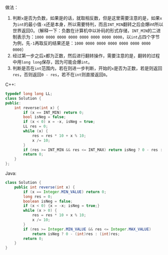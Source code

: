 
做法：
1. 判断`x`是否为负数，如果是的话，就取相反数，但是这里需要注意的是，如果`x`为`int`的最小值`-x`还是本身，所以需要特判，而且`INT_MIN`翻转之后会爆int所以世界返回0。（解释一下：负数在计算机中以补码的形式存储，`INT_MIN`的二进制表示为：`1000 0000 0000 0000 0000 0000 0000 0000`，以`int`占四个字节为例，先`-1`再取反的结果还是：`1000 0000 0000 0000 0000 0000 0000 0000`）
2. 经过第一步之后`x`都为正数，然后进行翻转操作，需要注意的是，翻转的过程中用`long long`保存，因为可能会爆`int`。
3. 判断是否在`int`范围内，若在则进一步判断，开始的`x`是否为正数，若是则返回`res`，否则返回`0 - res`，若不在`int`则直接返回`0`。

C++:
```cpp
typedef long long LL;
class Solution {
public:
    int reverse(int x) {
        if (x == INT_MIN) return 0;
        bool isNeg = false;
        if (x < 0) x = -x, isNeg = true;
        LL res = 0;
        while (x) {
            res = res * 10 + x % 10;
            x /= 10;
        }
        if (res >= INT_MIN && res <= INT_MAX) return isNeg ? 0 - res : res;
        return 0;
    } 
};
```

Java:
```java
class Solution {
    public int reverse(int x) {
        if (x == Integer.MIN_VALUE) return 0;
        long res = 0;
        boolean isNeg = false;
        if (x < 0) {x = -x; isNeg = true;}
        while (x > 0) {
            res = res * 10 + x % 10;
            x /= 10;
        }
        if (res >= Integer.MIN_VALUE && res <= Integer.MAX_VALUE) 
            return isNeg ? 0 - (int)res : (int)res;
        return 0;
    }
}
```